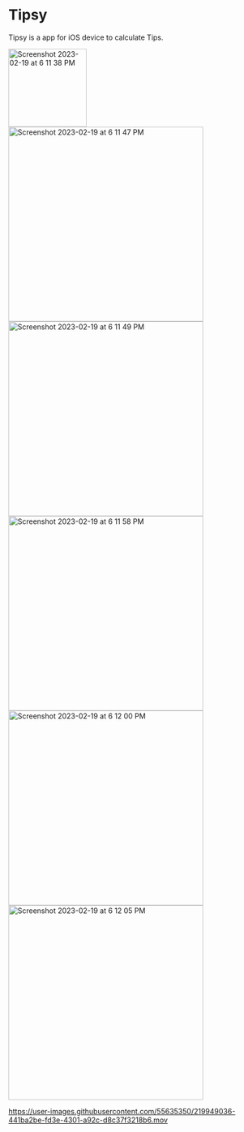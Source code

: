 # Tipsy
Tipsy is a app for iOS device to calculate Tips. 


<img width="154" alt="Screenshot 2023-02-19 at 6 11 38 PM" src="https://user-images.githubusercontent.com/55635350/219948912-7efb499f-7075-4c19-92fd-ddd38868c635.png">
<img width="384" alt="Screenshot 2023-02-19 at 6 11 47 PM" src="https://user-images.githubusercontent.com/55635350/219948918-186af37f-4934-4145-b9c7-71137f57466e.png">
<img width="384" alt="Screenshot 2023-02-19 at 6 11 49 PM" src="https://user-images.githubusercontent.com/55635350/219948925-58519f70-2eba-4946-9b0a-a096acf6c16b.png">
<img width="384" alt="Screenshot 2023-02-19 at 6 11 58 PM" src="https://user-images.githubusercontent.com/55635350/219948928-7dd3e0fb-7a41-419b-9292-fccc1aad6bbb.png">
<img width="384" alt="Screenshot 2023-02-19 at 6 12 00 PM" src="https://user-images.githubusercontent.com/55635350/219948929-892b31b2-d7ed-4639-8e3f-8f854327fa8d.png">
<img width="384" alt="Screenshot 2023-02-19 at 6 12 05 PM" src="https://user-images.githubusercontent.com/55635350/219948931-3c36ef00-ccf9-4571-9169-e872e514983c.png">





https://user-images.githubusercontent.com/55635350/219949036-441ba2be-fd3e-4301-a92c-d8c37f3218b6.mov

